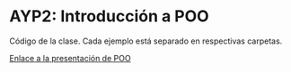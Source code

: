 # AYP2: Introducción a POO

Código de la clase. Cada ejemplo está separado en respectivas carpetas.

[Enlace a la presentación de POO](https://docs.google.com/presentation/d/1rWMUQpRTkx2hiDSCVTJSYOQHJS0waZz-9wh5xg8VvXM/edit?usp=sharing)